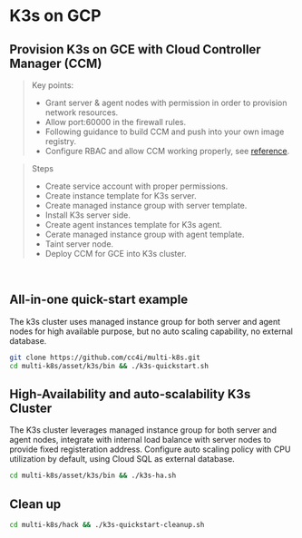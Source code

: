 # K3s on GCP

## Provision K3s on GCE with Cloud Controller Manager (CCM)

> Key points:
> - Grant server & agent nodes with permission in order to provision network resources.
> - Allow port:60000 in the firewall rules.
> - Following guidance to build CCM and push into your own image registry.
> - Configure RBAC and allow CCM working properly, see [reference](../../manifests/ccm-k3s/).

> Steps
> - Create service account with proper permissions.
> - Create instance template for K3s server.
> - Create managed instance group with server template.
> - Install K3s server side.
> - Create agent instances template for K3s agent.
> - Cerate managed instance group with agent template.
> - Taint server node.
> - Deploy CCM for GCE into K3s cluster.

<br>

## All-in-one quick-start example
The k3s cluster uses managed instance group for both server and agent nodes for high available purpose, but no auto scaling capability, no external database.

```sh
git clone https://github.com/cc4i/multi-k8s.git
cd multi-k8s/asset/k3s/bin && ./k3s-quickstart.sh
```

## High-Availability and auto-scalability K3s Cluster
The K3s cluster leverages managed instance group for both server and agent nodes, integrate with internal load balance with server nodes to provide fixed registeration address. Configure auto scaling policy with CPU utilization by default, using Cloud SQL as external database.


```sh
cd multi-k8s/asset/k3s/bin && ./k3s-ha.sh
```


## Clean up

```sh
cd multi-k8s/hack && ./k3s-quickstart-cleanup.sh
```